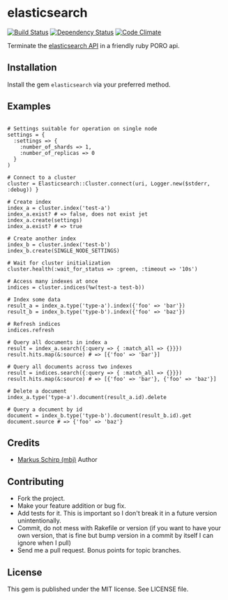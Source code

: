 elasticsearch
=============

[![Build Status](https://secure.travis-ci.org/mbj/elasticsearch.png?branch=master)](http://travis-ci.org/mbj/elasticsearch)
[![Dependency Status](https://gemnasium.com/mbj/elasticsearch.png)](https://gemnasium.com/mbj/elasticsearch)
[![Code Climate](https://codeclimate.com/github/mbj/elasticsearch.png)](https://codeclimate.com/github/mbj/elasticsearch)

Terminate the [elasticsearch API](http://www.elasticsearch.org/guide/reference/api/) in a friendly ruby PORO api.

Installation
------------

Install the gem `elasticsearch` via your preferred method.

Examples
--------

```

# Settings suitable for operation on single node
settings = {
  :settings => {
    :number_of_shards => 1,
    :number_of_replicas => 0
  }
)

# Connect to a cluster
cluster = Elasticsearch::Cluster.connect(uri, Logger.new($stderr, :debug)) }

# Create index 
index_a = cluster.index('test-a')
index_a.exist? # => false, does not exist jet
index_a.create(settings) 
index_a.exist? # => true

# Create another index
index_b = cluster.index('test-b')
index_b.create(SINGLE_NODE_SETTINGS)

# Wait for cluster initialization
cluster.health(:wait_for_status => :green, :timeout => '10s')

# Access many indexes at once
indices = cluster.indices(%w(test-a test-b))

# Index some data
result_a = index_a.type('type-a').index({'foo' => 'bar'})
result_b = index_b.type('type-b').index({'foo' => 'baz'})

# Refresh indices
indices.refresh

# Query all documents in index a
result = index_a.search({:query => { :match_all => {}}})
result.hits.map(&:source) # => [{'foo' => 'bar'}]

# Query all documents across two indexes
result = indices.search({:query => { :match_all => {}}})
result.hits.map(&:source) # => [{'foo' => 'bar'}, {'foo' => 'baz'}]

# Delete a document
index_a.type('type-a').document(result_a.id).delete

# Query a document by id
document = index_b.type('type-b').document(result_b.id).get
document.source # => {'foo' => 'baz'}
```

Credits
-------

* [Markus Schirp (mbj)](https://github.com/mbj) Author

Contributing
-------------

* Fork the project.
* Make your feature addition or bug fix.
* Add tests for it. This is important so I don't break it in a
  future version unintentionally.
* Commit, do not mess with Rakefile or version
  (if you want to have your own version, that is fine but bump version in a commit by itself I can ignore when I pull)
* Send me a pull request. Bonus points for topic branches.

License
-------

This gem is published under the MIT license. See LICENSE file.
